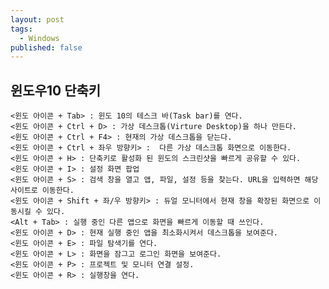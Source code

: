 ```yaml
---
layout: post
tags: 
  - Windows
published: false
---
```


## 윈도우10 단축키

    <윈도 아이콘 + Tab> : 윈도 10의 테스크 바(Task bar)를 연다.
    <윈도 아이콘 + Ctrl + D> : 가상 데스크톱(Virture Desktop)을 하나 만든다.
    <윈도 아이콘 + Ctrl + F4> : 현재의 가상 데스크톱을 닫는다.
    <윈도 아이콘 + Ctrl + 좌우 방향키> :  다른 가상 데스크톱 화면으로 이동한다.
    <윈도 아이콘 + H> : 단축키로 활성화 된 윈도의 스크린샷을 빠르게 공유할 수 있다.
    <윈도 아이콘 + I> : 설정 화면 팝업
    <윈도 아이콘 + S> : 검색 창을 열고 앱, 파일, 설정 등을 찾는다. URL을 입력하면 해당 사이트로 이동한다.
    <윈도 아이콘 + Shift + 좌/우 방향키> : 듀얼 모니터에서 현재 창을 확장된 화면으로 이동시킬 수 있다.
    <Alt + Tab> : 실행 중인 다른 앱으로 화면을 빠르게 이동할 때 쓰인다.
	<윈도 아이콘 + D> : 현재 실행 중인 앱을 최소화시켜서 데스크톱을 보여준다.
	<윈도 아이콘 + E> : 파일 탐색기를 연다.
	<윈도 아이콘 + L> : 화면을 잠그고 로그인 화면을 보여준다.
	<윈도 아이콘 + P> : 프로젝트 및 모니터 연결 설정.
	<윈도 아이콘 + R> : 실행창을 연다.
